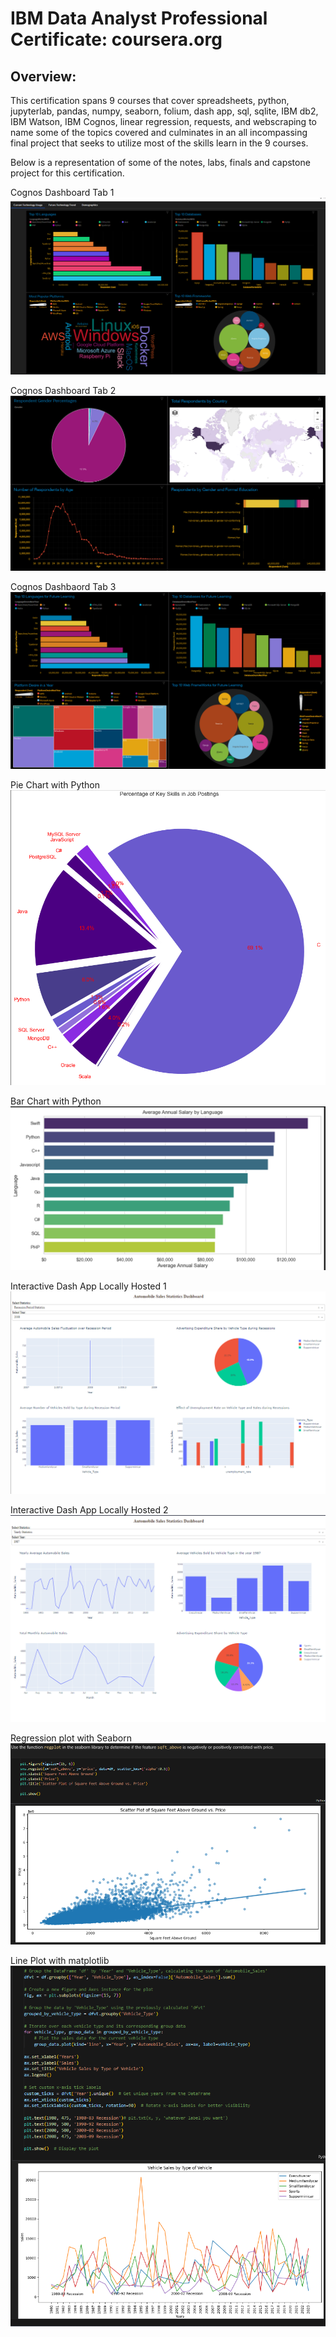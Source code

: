 # IBM Data Analyst Professional Certificate: coursera.org

## Overview:
This certification spans 9 courses that cover spreadsheets, python, jupyterlab, pandas, numpy, seaborn, folium, dash app, sql, sqlite, IBM db2, IBM Watson, IBM Cognos, linear regression, requests, and webscraping to name some of the topics covered and culminates in an all incompassing final project that seeks to utilize most of the skills learn in the 9 courses.

Below is a representation of some of the notes, labs, finals and capstone project for this certification.

Cognos Dashboard Tab 1
![Image 1](.png/full_dash_tabs.png)

Cognos Dashboard Tab 2
![Image 2](.png/New_Demographics.png)

Cognos Dashbaord Tab 3
![Image 3](.png/New_FTT.png)

Pie Chart with Python
![Image 4](.png/Key_Skills_Pie_Chart.png)

Bar Chart with Python
![Image 5](.png/Average_Annual_Salary_Bar_Chart.png)

Interactive Dash App Locally Hosted 1
![Image 6](.png/Dash_App_Interactive_1.png)

Interactive Dash App Locally Hosted 2
![Image 7](.png/Dash_App_Interactive_2.png)

Regression plot with Seaborn
![Image 8](.png/RegPlot_Seaborn.png)

Line Plot with matplotlib
![Image 9](.png/Line_Plot_with_Code.png)

